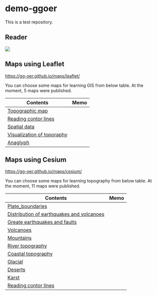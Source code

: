 # demo-ggoer
This is a test repository.


## Reader
![](reader.png) 

## Maps using Leaflet
https://gg-oer.github.io/maps/leaflet/

You can choose some maps for learning GIS from below table.
At the moment, 5 maps were published.

|Contents|Memo|
|---|---|
|[Topographic map](https://gg-oer.github.io/maps/leaflet/2-m1.html)||
|[Reading contor lines](https://gg-oer.github.io/maps/leaflet/2-m2.html)||
|[Spatial data](https://gg-oer.github.io/maps/leaflet/3-m1.html)||
|[Visualization of toporaphy](https://gg-oer.github.io/maps/leaflet/4-m1.html)||
|[Anaglyph](https://gg-oer.github.io/maps/leaflet/4-m2.html)||

## Maps using Cesium
https://gg-oer.github.io/maps/cesium/

You can choose some maps for learning topography from below table.
At the moment, 11 maps were published.

|Contents|Memo|
|---|---|
|[Plate_boundaries](https://gg-oer.github.io/maps/cesium/plate.html)||
|[Distribution of earthquakes and volcanoes](https://gg-oer.github.io/maps/cesium/eq_v.html)||
|[Greate earthquakes and faults](https://gg-oer.github.io/maps/cesium/earthquakes.html)||
|[Volcanoes](https://gg-oer.github.io/maps/cesium/volcanoes.html)||
|[Mountains](https://gg-oer.github.io/maps/cesium/mountains.html)||
|[River topography](https://gg-oer.github.io/maps/cesium/rivers.html)||
|[Coastal topography](https://gg-oer.github.io/maps/cesium/coastal.html)||
|[Glacial](https://gg-oer.github.io/maps/cesium/glacial.html)||
|[Deserts](https://gg-oer.github.io/maps/cesium/deserts.html)||
|[Karst](https://gg-oer.github.io/maps/cesium/karst.html)||
|[Reading contor lines](https://gg-oer.github.io/maps/cesium/cntr.html)||
